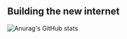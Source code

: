 ## Building the new internet

![Anurag's GitHub stats](https://github-readme-stats.vercel.app/api?username=dylanverstraete&show_icons=true&theme=radical&count_private=true)
